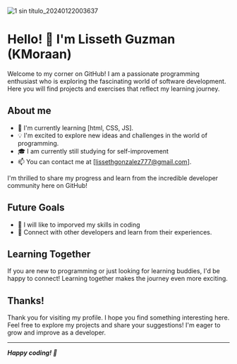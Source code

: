 
![1 sin título_20240122003637](https://github.com/KMoraan/KMoraan/assets/156865246/522dc131-6b10-4718-8311-a5d7ab4f6a03)

# Hello! 👋 I'm Lisseth Guzman (KMoraan)

Welcome to my corner on GitHub! I am a passionate programming enthusiast who is exploring the fascinating world of software development. Here you will find projects and exercises that reflect my learning journey.

## About me

- 🌱 I'm currently learning [html, CSS, JS].
- 💡 I'm excited to explore new ideas and challenges in the world of programming.
- 🎓 I am currently  still studying for self-improvement
- 📫 You can contact me at [lissethgonzalez777@gmail.com].



I'm thrilled to share my progress and learn from the incredible developer community here on GitHub!

## Future Goals

- 💪 I will like to imporved my skills in coding 
- 🤝 Connect with other developers and learn from their experiences.

## Learning Together

If you are new to programming or just looking for learning buddies, I'd be happy to connect! Learning together makes the journey even more exciting.

## Thanks!

Thank you for visiting my profile. I hope you find something interesting here. Feel free to explore my projects and share your suggestions! I'm eager to grow and improve as a developer.

---

***Happy coding! 🚀***
